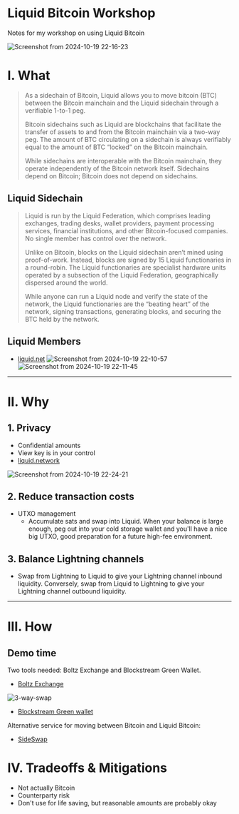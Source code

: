 # Liquid Bitcoin Workshop

Notes for my workshop on using Liquid Bitcoin

![Screenshot from 2024-10-19 22-16-23](https://github.com/user-attachments/assets/9b811ebf-089f-49af-a3b4-7d40eb0a7f31)


# I. What

> As a sidechain of Bitcoin, Liquid allows you to move bitcoin (BTC) between the Bitcoin mainchain and the Liquid sidechain through a verifiable 1-to-1 peg.
>
> Bitcoin sidechains such as Liquid are blockchains that facilitate the transfer of assets to and from the Bitcoin mainchain via a two-way peg. The amount of BTC circulating on a sidechain is always verifiably equal to the amount of BTC “locked” on the Bitcoin mainchain.
>
> While sidechains are interoperable with the Bitcoin mainchain, they operate independently of the Bitcoin network itself. Sidechains depend on Bitcoin; Bitcoin does not depend on sidechains.

## Liquid Sidechain

> Liquid is run by the Liquid Federation, which comprises leading exchanges, trading desks, wallet providers, payment processing services, financial institutions, and other Bitcoin-focused companies. No single member has control over the network.
>
> Unlike on Bitcoin, blocks on the Liquid sidechain aren’t mined using proof-of-work. Instead, blocks are signed by 15 Liquid functionaries in a round-robin. The Liquid functionaries are specialist hardware units operated by a subsection of the Liquid Federation, geographically dispersed around the world.
>
> While anyone can run a Liquid node and verify the state of the network, the Liquid functionaries are the “beating heart” of the network, signing transactions, generating blocks, and securing the BTC held by the network.

## Liquid Members

- [liquid.net](https://liquid.net)
![Screenshot from 2024-10-19 22-10-57](https://github.com/user-attachments/assets/fd5ed1ce-6500-4ab2-a986-d37f51803621)
![Screenshot from 2024-10-19 22-11-45](https://github.com/user-attachments/assets/b27f5dd9-2be3-4690-b20e-991ac0f39076)



---

# II. Why

## 1. Privacy

- Confidential amounts
- View key is in your control
- [liquid.network](https://liquid.network)

![Screenshot from 2024-10-19 22-24-21](https://github.com/user-attachments/assets/93036a55-4cf5-4ac7-b757-311bf4e511e6)


## 2. Reduce transaction costs

- UTXO management
  - Accumulate sats and swap into Liquid. When your balance is large enough, peg out into your cold storage wallet and you'll have a nice big UTXO, good preparation for a future high-fee environment.

## 3. Balance Lightning channels

- Swap from Lightning to Liquid to give your Lightning channel inbound liquidity. Conversely, swap from Liquid to Lightning to give your Lightning channel outbound liquidity.

---

# III. How

## Demo time

Two tools needed: Boltz Exchange and Blockstream Green Wallet.

- [Boltz Exchange](https://boltz.exchange)

![3-way-swap](https://github.com/user-attachments/assets/1c050d69-59db-4563-a0e2-ee4269924049)

- [Blockstream Green wallet](https://blockstream.com/green)

Alternative service for moving between Bitcoin and Liquid Bitcoin:

- [SideSwap](https://sideswap.io)

# IV. Tradeoffs & Mitigations

- Not actually Bitcoin
- Counterparty risk
- Don't use for life saving, but reasonable amounts are probably okay
